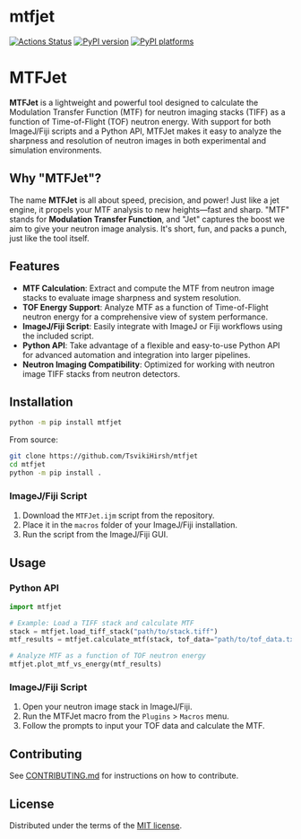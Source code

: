 # mtfjet

[![Actions Status][actions-badge]][actions-link]
[![PyPI version][pypi-version]][pypi-link]
[![PyPI platforms][pypi-platforms]][pypi-link]


# MTFJet

**MTFJet** is a lightweight and powerful tool designed to calculate the Modulation Transfer Function (MTF) for neutron imaging stacks (TIFF) as a function of Time-of-Flight (TOF) neutron energy. With support for both ImageJ/Fiji scripts and a Python API, MTFJet makes it easy to analyze the sharpness and resolution of neutron images in both experimental and simulation environments.

## Why "MTFJet"?

The name **MTFJet** is all about speed, precision, and power! Just like a jet engine, it propels your MTF analysis to new heights—fast and sharp. "MTF" stands for **Modulation Transfer Function**, and "Jet" captures the boost we aim to give your neutron image analysis. It's short, fun, and packs a punch, just like the tool itself.

## Features

- **MTF Calculation**: Extract and compute the MTF from neutron image stacks to evaluate image sharpness and system resolution.
- **TOF Energy Support**: Analyze MTF as a function of Time-of-Flight neutron energy for a comprehensive view of system performance.
- **ImageJ/Fiji Script**: Easily integrate with ImageJ or Fiji workflows using the included script.
- **Python API**: Take advantage of a flexible and easy-to-use Python API for advanced automation and integration into larger pipelines.
- **Neutron Imaging Compatibility**: Optimized for working with neutron image TIFF stacks from neutron detectors.

## Installation

```bash
python -m pip install mtfjet
```

From source:
```bash
git clone https://github.com/TsvikiHirsh/mtfjet
cd mtfjet
python -m pip install .
```

### ImageJ/Fiji Script

1. Download the `MTFJet.ijm` script from the repository.
2. Place it in the `macros` folder of your ImageJ/Fiji installation.
3. Run the script from the ImageJ/Fiji GUI.

## Usage

### Python API

```python
import mtfjet

# Example: Load a TIFF stack and calculate MTF
stack = mtfjet.load_tiff_stack("path/to/stack.tiff")
mtf_results = mtfjet.calculate_mtf(stack, tof_data="path/to/tof_data.txt")

# Analyze MTF as a function of TOF neutron energy
mtfjet.plot_mtf_vs_energy(mtf_results)
```

### ImageJ/Fiji Script

1. Open your neutron image stack in ImageJ/Fiji.
2. Run the MTFJet macro from the `Plugins` > `Macros` menu.
3. Follow the prompts to input your TOF data and calculate the MTF.

## Contributing

See [CONTRIBUTING.md](CONTRIBUTING.md) for instructions on how to contribute.

## License

Distributed under the terms of the [MIT license](LICENSE).


<!-- prettier-ignore-start -->
[actions-badge]:            https://github.com/TsvikiHirsh/mtfjet/workflows/CI/badge.svg
[actions-link]:             https://github.com/TsvikiHirsh/mtfjet/actions
[pypi-link]:                https://pypi.org/project/mtfjet/
[pypi-platforms]:           https://img.shields.io/pypi/pyversions/mtfjet
[pypi-version]:             https://img.shields.io/pypi/v/mtfjet
<!-- prettier-ignore-end -->
